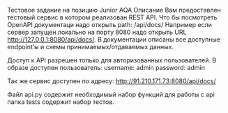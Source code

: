 Тестовое задание на позицию Junior AQA
  Описание
  Вам предоставлен тестовый сервис в котором реализован REST API. Что бы посмотреть OpenAPI документаци надо открыть path: /api/docs/ Например если сервер запущен локально на порту 8080 надо открыть URL http://127.0.0.1:8080/api/docs/. В документации описаны все доступные endpoint’ы и схемы принимаемых/отдаваемых данных.
  
  Доступ к API разрешен только для авторизованных пользователей. В образе доступен пользователь:
  username: admin
  password: admin
  
  Так же сервис доступен по адресу: http://91.210.171.73:8080/api/docs/

Файл api.py содержит необходимый набор функций для работы с api
папка tests содержит набор тестов.
